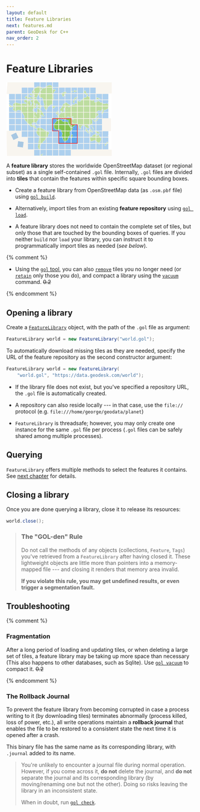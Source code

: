 ```yaml
---
layout: default
title: Feature Libraries
next: features.md
parent: GeoDesk for C++
nav_order: 2
---
```

# Feature Libraries

<img class="float" src="/img/tiles4.png" width=280>

A **feature library** stores the worldwide OpenStreetMap dataset (or regional subset) as
a single self-contained `.gol` file. Internally, `.gol` files are divided into **tiles**
that contain the features within specific square bounding boxes.


- Create a feature library from OpenStreetMap data (as `.osm.pbf` file) using [`gol build`](/gol/build).

- Alternatively, import tiles from an existing **feature repository** using [`gol load`](/gol/load).

- A feature library does not need to contain the complete set of tiles, but only those
  that are touched by the bounding boxes of queries. If you neither `build` nor `load`
  your library, you can instruct it to programmatically import tiles as needed (*see below*).

{% comment %}

- Using the [`gol` tool](/gol), you can also [`remove`](/gol/remove) tiles you no longer need (or [`retain`](/gol/retain) only those you do), and compact a library using the [`vacuum`](/gol/vacuum) command. ~~0.2~~ 

{% endcomment %}

## Opening a library

Create a [`FeatureLibrary`]({{site.javadoc}}feature/FeatureLibrary.html) object, with the path of the `.gol` file as argument:

```java
FeatureLibrary world = new FeatureLibrary("world.gol");
```

To automatically download missing tiles as they are needed, specify the URL of the
feature repository as the second constructor argument:

```java
FeatureLibrary world = new FeatureLibrary(
    "world.gol", "https://data.geodesk.com/world");
```

- If the library file does not exist, but you've specified a repository URL, the `.gol`
  file is automatically created. 

- A repository can also reside locally --- in that case, use the `file://` protocol (e.g. `file:///home/george/geodata/planet`)

- `FeatureLibrary` is threadsafe; however, you may only create one instance for the same
  `.gol` file per process (`.gol` files can be safely shared among multiple processes).

## Querying

`FeatureLibrary` offers multiple methods to select the features it contains. See [next chapter](queries) for details.

## Closing a library

Once you are done querying a library, close it to release its resources:

```java
world.close();
```

<a name="caution-closed">
<blockquote class="warning" markdown="1">

### The "GOL-den" Rule

Do not call the methods of any objects (collections, `Feature`, `Tags`) you've retrieved from a `FeatureLibrary` after having closed it. These lightweight objects are little more than pointers into a memory-mapped file --- and closing it renders that memory area invalid. 

**If you violate this rule, you may get undefined results, or even trigger a segmentation fault.**

</blockquote>

## Troubleshooting

{% comment %}

### Fragmentation

After a long period of loading and updating tiles, or when deleting a large set of tiles, a feature library may be taking up more space than necessary (This also happens to other databases, such as Sqlite). Use [`gol vacuum`](/gol/vacuum) to compact it. ~~0.2~~ 

{% endcomment %}

### The Rollback Journal

To prevent the feature library from becoming corrupted in case a process writing to it (by downloading tiles) terminates abnormally (process killed, loss of power, etc.), all write operations maintain a **rollback journal** that enables the file to be restored to a
consistent state the next time it is opened after a crash.

This binary file has the same name as its corresponding library, with `.journal` added to its name.

<blockquote class="warning" markdown="1">

You're unlikely to encounter a journal file during normal operation. However, if you come across it, **do not** delete the journal, and **do not** separate the journal and its corresponding library (by moving/renaming one but not the other). Doing so risks leaving the
library in an inconsistent state.

When in doubt, run [`gol check`](/gol/check).


</blockquote>
